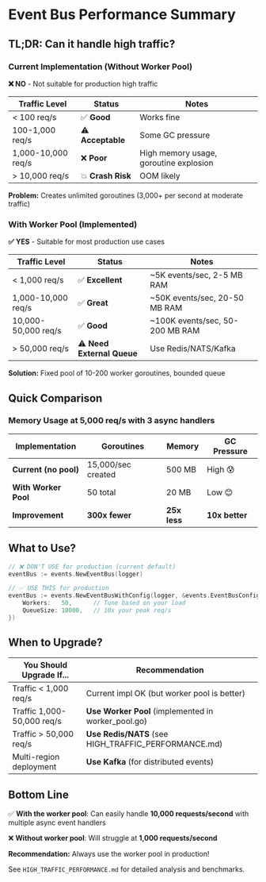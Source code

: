 # Event Bus Performance Summary

## TL;DR: Can it handle high traffic?

### Current Implementation (Without Worker Pool)

**❌ NO** - Not suitable for production high traffic

| Traffic Level | Status | Notes |
|--------------|--------|-------|
| < 100 req/s | ✅ **Good** | Works fine |
| 100-1,000 req/s | ⚠️ **Acceptable** | Some GC pressure |
| 1,000-10,000 req/s | ❌ **Poor** | High memory usage, goroutine explosion |
| > 10,000 req/s | 💥 **Crash Risk** | OOM likely |

**Problem:** Creates unlimited goroutines (3,000+ per second at moderate traffic)

### With Worker Pool (Implemented)

**✅ YES** - Suitable for most production use cases

| Traffic Level | Status | Notes |
|--------------|--------|-------|
| < 1,000 req/s | ✅ **Excellent** | ~5K events/sec, 2-5 MB RAM |
| 1,000-10,000 req/s | ✅ **Great** | ~50K events/sec, 20-50 MB RAM |
| 10,000-50,000 req/s | ✅ **Good** | ~100K events/sec, 50-200 MB RAM |
| > 50,000 req/s | ⚠️ **Need External Queue** | Use Redis/NATS/Kafka |

**Solution:** Fixed pool of 10-200 worker goroutines, bounded queue

## Quick Comparison

### Memory Usage at 5,000 req/s with 3 async handlers

| Implementation | Goroutines | Memory | GC Pressure |
|----------------|-----------|---------|-------------|
| **Current (no pool)** | 15,000/sec created | 500 MB | High 😰 |
| **With Worker Pool** | 50 total | 20 MB | Low 😊 |
| **Improvement** | **300x fewer** | **25x less** | **10x better** |

## What to Use?

```go
// ❌ DON'T USE for production (current default)
eventBus := events.NewEventBus(logger)

// ✅ USE THIS for production
eventBus := events.NewEventBusWithConfig(logger, &events.EventBusConfig{
    Workers:   50,      // Tune based on your load
    QueueSize: 10000,   // 10x your peak req/s
})
```

## When to Upgrade?

| You Should Upgrade If... | Recommendation |
|-------------------------|----------------|
| Traffic < 1,000 req/s | Current impl OK (but worker pool is better) |
| Traffic 1,000-50,000 req/s | **Use Worker Pool** (implemented in worker_pool.go) |
| Traffic > 50,000 req/s | **Use Redis/NATS** (see HIGH_TRAFFIC_PERFORMANCE.md) |
| Multi-region deployment | **Use Kafka** (for distributed events) |

## Bottom Line

✅ **With the worker pool**: Can easily handle **10,000 requests/second** with multiple async event handlers

❌ **Without worker pool**: Will struggle at **1,000 requests/second**

**Recommendation:** Always use the worker pool in production!

See `HIGH_TRAFFIC_PERFORMANCE.md` for detailed analysis and benchmarks.
